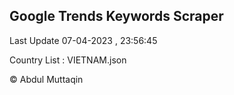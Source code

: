 

## Google Trends Keywords Scraper 
 
Last Update 07-04-2023 , 23:56:45

Country List :
VIETNAM.json



© Abdul Muttaqin 
